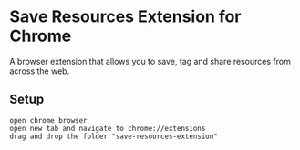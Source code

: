# Save Resources Extension for Chrome

A browser extension that allows you to save, tag and share resources from across the web. 

## Setup

```
open chrome browser
open new tab and navigate to chrome://extensions
drag and drop the folder "save-resources-extension" 
```


